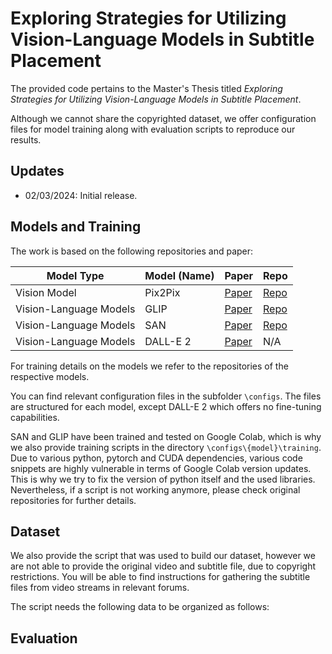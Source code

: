 # Exploring Strategies for Utilizing Vision-Language Models in Subtitle Placement

The provided code pertains to the Master's Thesis titled _Exploring Strategies for Utilizing Vision-Language Models in 
Subtitle Placement_. 

Although we cannot share the copyrighted dataset, we offer configuration files for model training along with evaluation 
scripts to reproduce our results. 

## Updates 
- 02/03/2024: Initial release.

## Models and Training
The work is based on the following repositories and paper:

| Model Type               | Model (Name)  | Paper                                         | Repo                                                            |
|--------------------------|---------------|-----------------------------------------------|-----------------------------------------------------------------|
| Vision Model             | Pix2Pix       | [Paper](https://arxiv.org/pdf/1611.07004.pdf) | [Repo](https://github.com/junyanz/pytorch-CycleGAN-and-pix2pix) |
| Vision-Language Models   | GLIP          | [Paper](https://arxiv.org/abs/2112.03857)     | [Repo](https://github.com/microsoft/GLIP/tree/main)             |
| Vision-Language Models   | SAN           | [Paper](https://arxiv.org/abs/2302.12242)     | [Repo](https://github.com/MendelXu/SAN/tree/main)               |
| Vision-Language Models   | DALL-E 2      | [Paper](http://arxiv.org/pdf/2204.06125.pdf)  | N/A                                                             |

For training details on the models we refer to the repositories of the respective models. 

You can find relevant configuration files in the subfolder ``\configs``. The files are structured for each model, 
except DALL-E 2 which offers no fine-tuning capabilities.

SAN and GLIP have been trained and tested on Google Colab, which is why we also provide training scripts in the 
directory ``\configs\{model}\training``.
Due to various python, pytorch and CUDA dependencies, various code snippets are highly vulnerable in terms of Google 
Colab version updates. 
This is why we try to fix the version of python itself and the used libraries. Nevertheless, if a script is not working 
anymore, please check original repositories for further details.

## Dataset
We also provide the script that was used to build our dataset, however we are not able to provide the original video and subtitle file, due to copyright restrictions.
You will be able to find instructions for gathering the subtitle files from video streams in relevant forums.

The script needs the following data to be organized as follows:

## Evaluation


